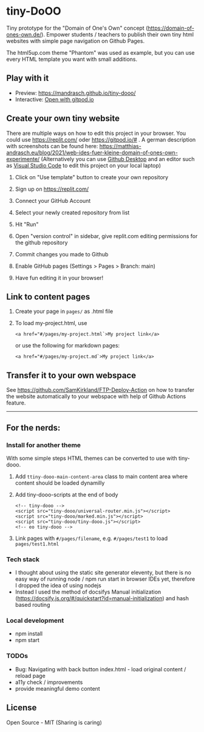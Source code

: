 # tiny-DoOO
Tiny prototype for the "Domain of One's Own" concept (https://domain-of-ones-own.de/). Empower students / teachers to publish their own tiny html websites with simple page navigation on Github Pages.

The html5up.com theme "Phantom" was used as example, but you can use every HTML template you want with small additions.

## Play with it

- Preview: https://mandrasch.github.io/tiny-dooo/
- Interactive: [Open with gitpod.io](https://gitpod.io/#https://github.com/mandrasch/tiny-dooo)

## Create your own tiny website

There are multiple ways on how to edit this project in your browser. You could use https://replit.com/ oder https://gitpod.io/# . 
A german description with screenshots can be found here: 
https://matthias-andrasch.eu/blog/2021/web-ides-fuer-kleine-domain-of-ones-own-experimente/ (Alternatively you can use [Github Desktop](https://desktop.github.com) and an editor such as [Visual Studio Code](https://code.visualstudio.com/) to edit this project on your local laptop) 

1. Click on "Use template" button to create your own repository

2. Sign up on https://replit.com/

3. Connect your GitHub Account

4. Select your newly created repository from list

5. Hit "Run"

6. Open "version control" in sidebar, give replit.com editing permissions for the github repository

7. Commit changes you made to Github

8. Enable GitHub pages (Settings > Pages > Branch: main)

9. Have fun editing it in your browser!


## Link to content pages

1. Create your page in `pages/` as .html file

2. To load my-project.html, use

    ```
    <a href="#/pages/my-project.html`>My project link</a>
    ```
    
    or use the following for markdown pages:

    ```
    <a href="#/pages/my-project.md`>My project link</a>
    ```

## Transfer it to your own webspace

See https://github.com/SamKirkland/FTP-Deploy-Action on how to transfer the website automatically to your webspace with help of Github Actions feature.

<hr>

## For the nerds:

### Install for another theme

With some simple steps HTML themes can be converted to use with tiny-dooo.

1. Add `ttiny-dooo-main-content-area` class to main content area where content should be loaded dynamilly

2. Add tiny-dooo-scripts at the end of body

    ```
    <!-- tiny-dooo -->
	<script src="tiny-dooo/universal-router.min.js"></script>
	<script src="tiny-dooo/marked.min.js"></script>
	<script src="tiny-dooo/tiny-dooo.js"></script>
	<!-- eo tiny-dooo -->
    ```

3. Link pages with `#/pages/filename`, e.g. `#/pages/test1` to load `pages/test1.html`



### Tech stack

- I thought about using the static site generator eleventy, but there is no easy way of running node / npm run start in browser IDEs yet, therefore I dropped the idea of using nodejs
- Instead I used the method of docsifys Manual initialization (https://docsify.js.org/#/quickstart?id=manual-initialization) and hash based routing

### Local development

- npm install
- npm start

### TODOs

- Bug: Navigating with back button index.html - load original content / reload page
- a11y check / improvements
- provide meaningful demo content

## License

Open Source - MIT (Sharing is caring)
